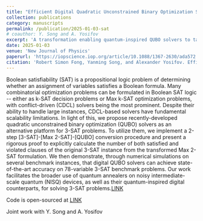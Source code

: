 ```yaml
---
title: "Efficient Digital Quadratic Unconstrained Binary Optimization Solvers for SAT Problems"
collection: publications
category: manuscripts
permalink: /publication/2025-01-03-sat
# coauthor: Y. Song and A. Yosifov
excerpt: 'A transformation enabling quantum-inspired QUBO solvers to tackle 3-SAT problems.'
date: 2025-01-03
venue: 'New Journal of Physics'
paperurl: 'https://iopscience.iop.org/article/10.1088/1367-2630/ada572'
citation: 'Robert Simon Fong, Yanming Song, and Alexander Yosifov. Efficient digital quadratic unconstrained binary optimization solvers for sat problems. New Journal of Physics, 2025'
---
```


Boolean satisfiability (SAT) is a propositional logic problem of determining whether an assignment of variables satisfies a Boolean formula. Many combinatorial optimization problems can be formulated in Boolean SAT logic -- either as k-SAT decision problems or Max k-SAT optimization problems, with conflict-driven (CDCL) solvers being the most prominent. Despite their ability to handle large instances, CDCL-based solvers have fundamental scalability limitations. In light of this, we propose recently-developed quadratic unconstrained binary optimization (QUBO) solvers as an alternative platform for 3-SAT problems. To utilize them, we implement a 2-step [3-SAT]-[Max 2-SAT]-[QUBO] conversion procedure and present a rigorous proof to explicitly calculate the number of both satisfied and violated clauses of the original 3-SAT instance from the transformed Max 2-SAT formulation. We then demonstrate, through numerical simulations on several benchmark instances, that digital QUBO solvers can achieve state-of-the-art accuracy on 78-variable 3-SAT benchmark problems. Our work facilitates the broader use of quantum annealers on noisy intermediate-scale quantum (NISQ) devices, as well as their quantum-inspired digital counterparts, for solving 3-SAT problems.[LINK](https://iopscience.iop.org/article/10.1088/1367-2630/ada572)

Code is open-sourced at [LINK](https://github.com/seashell-s/qubo-3sat)

Joint work with Y. Song and A. Yosifov